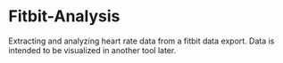 # Fitbit-Analysis

Extracting and analyzing heart rate data from a fitbit data export. Data is intended to be visualized in another tool later.
